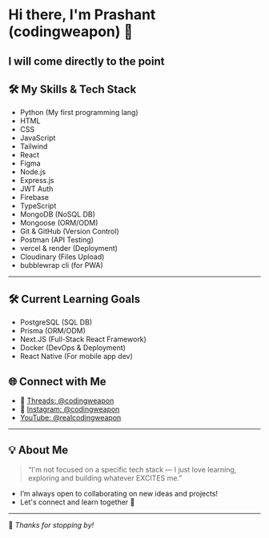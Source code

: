 # Hi there, I'm Prashant (codingweapon) 👋

## I will come directly to the point

## 🛠️ My Skills & Tech Stack

- Python (My first programming lang)
- HTML
- CSS
- JavaScript
- Tailwind
- React
- Figma
- Node.js
- Express.js
- JWT Auth
- Firebase
- TypeScript
- MongoDB (NoSQL DB)
- Mongoose (ORM/ODM)
- Git & GitHub (Version Control)
- Postman (API Testing)
- vercel & render (Deployment)
- Cloudinary (Files Upload)
- bubblewrap cli (for PWA)

---

## 🛠️ Current Learning Goals

- PostgreSQL (SQL DB)
- Prisma (ORM/ODM)
- Next.JS (Full-Stack React Framework) 
- Docker (DevOps & Deployment)
- React Native (For mobile app dev)


## 🌐 Connect with Me

- 🧵 [Threads: @codingweapon](https://www.threads.net/codingweapon)
- 📸 [Instagram: @codingweapon](https://www.instagram.com/codingweapon)
-    [YouTube: @realcodingweapon](https://www.youtube.com/@realcodingweapon)

---

## 💡 About Me

> “I'm not focused on a specific tech stack — I just love learning, exploring and building whatever EXCITES me.”

- I’m always open to collaborating on new ideas and projects!
- Let's connect and learn together 🚀

---

🌟 _Thanks for stopping by!_
